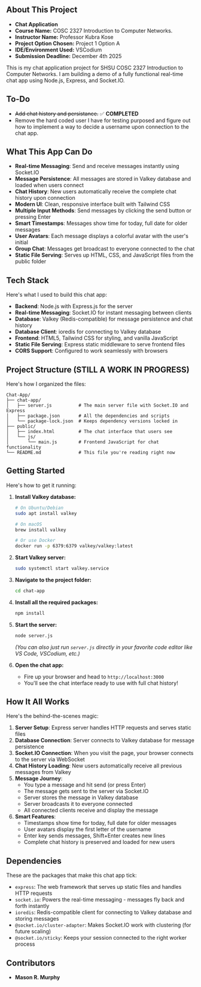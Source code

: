 ## About This Project
- **Chat Application**
- **Course Name:** COSC 2327 Introduction to Computer Networks.
- **Instructor Name:** Professor Kubra Kose
- **Project Option Chosen:** Project 1 Option A
- **IDE/Environment Used:** VSCodium
- **Submission Deadline:** December 4th 2025

This is my chat application project for SHSU COSC 2327 Introduction to Computer Networks. I am building a demo of a fully functional real-time chat app using Node.js, Express, and Socket.IO.

## To-Do

- ~~Add chat history and persistance.~~ ✅ **COMPLETED**
- Remove the hard coded user I have for testing purposed and figure out how to implement a way to decide a username upon connection to the chat app.

## What This App Can Do

- **Real-time Messaging**: Send and receive messages instantly using Socket.IO
- **Message Persistence**: All messages are stored in Valkey database and loaded when users connect
- **Chat History**: New users automatically receive the complete chat history upon connection
- **Modern UI**: Clean, responsive interface built with Tailwind CSS
- **Multiple Input Methods**: Send messages by clicking the send button or pressing Enter
- **Smart Timestamps**: Messages show time for today, full date for older messages
- **User Avatars**: Each message displays a colorful avatar with the user's initial
- **Group Chat**: Messages get broadcast to everyone connected to the chat
- **Static File Serving**: Serves up HTML, CSS, and JavaScript files from the public folder

## Tech Stack

Here's what I used to build this chat app:

- **Backend**: Node.js with Express.js for the server
- **Real-time Messaging**: Socket.IO for instant messaging between clients
- **Database**: Valkey (Redis-compatible) for message persistence and chat history
- **Database Client**: ioredis for connecting to Valkey database
- **Frontend**: HTML5, Tailwind CSS for styling, and vanilla JavaScript
- **Static File Serving**: Express static middleware to serve frontend files
- **CORS Support**: Configured to work seamlessly with browsers

## Project Structure (STILL A WORK IN PROGRESS)

Here's how I organized the files:

```
Chat-App/
├── chat-app/
│   ├── server.js          # The main server file with Socket.IO and Express
│   ├── package.json       # All the dependencies and scripts
│   └── package-lock.json  # Keeps dependency versions locked in
├── public/
│   ├── index.html         # The chat interface that users see
│   └── js/
│       └── main.js        # Frontend JavaScript for chat functionality
└── README.md              # This file you're reading right now
```

## Getting Started

Here's how to get it running:

1. **Install Valkey database:**
   ```bash
   # On Ubuntu/Debian
   sudo apt install valkey
   
   # On macOS
   brew install valkey
   
   # Or use Docker
   docker run -p 6379:6379 valkey/valkey:latest
   ```

2. **Start Valkey server:**
   ```bash
   sudo systemctl start valkey.service
   ```

3. **Navigate to the project folder:**
   ```bash
   cd chat-app
   ```

4. **Install all the required packages:**
   ```bash
   npm install
   ```

5. **Start the server:**
   ```bash
   node server.js
   ```
   *(You can also just run `server.js` directly in your favorite code editor like VS Code, VSCodium, etc.)*

6. **Open the chat app:**
   - Fire up your browser and head to `http://localhost:3000`
   - You'll see the chat interface ready to use with full chat history!

## How It All Works

Here's the behind-the-scenes magic:

1. **Server Setup**: Express server handles HTTP requests and serves static files
2. **Database Connection**: Server connects to Valkey database for message persistence
3. **Socket.IO Connection**: When you visit the page, your browser connects to the server via WebSocket
4. **Chat History Loading**: New users automatically receive all previous messages from Valkey
5. **Message Journey**: 
   - You type a message and hit send (or press Enter)
   - The message gets sent to the server via Socket.IO
   - Server stores the message in Valkey database
   - Server broadcasts it to everyone connected
   - All connected clients receive and display the message
6. **Smart Features**: 
   - Timestamps show time for today, full date for older messages
   - User avatars display the first letter of the username
   - Enter key sends messages, Shift+Enter creates new lines
   - Complete chat history is preserved and loaded for new users

## Dependencies

These are the packages that make this chat app tick:

- `express`: The web framework that serves up static files and handles HTTP requests
- `socket.io`: Powers the real-time messaging - messages fly back and forth instantly
- `ioredis`: Redis-compatible client for connecting to Valkey database and storing messages
- `@socket.io/cluster-adapter`: Makes Socket.IO work with clustering (for future scaling)
- `@socket.io/sticky`: Keeps your session connected to the right worker process

## Contributors

- **Mason R. Murphy**